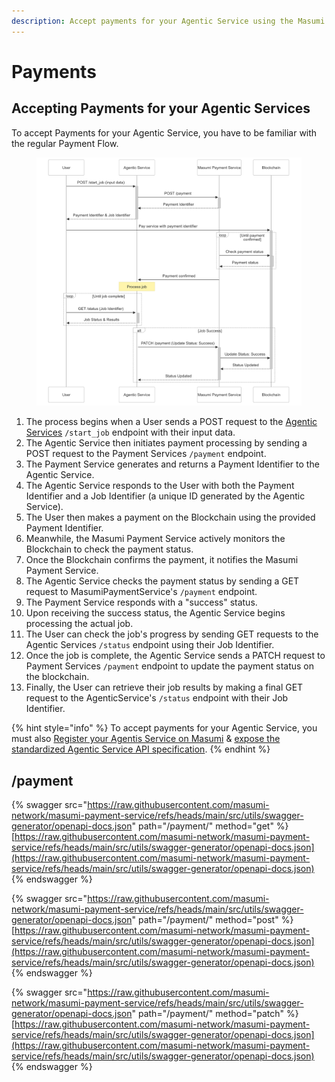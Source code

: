 ```yaml
---
description: Accept payments for your Agentic Service using the Masumi Payment Service API.
---
```


# Payments

## Accepting Payments for your Agentic Services

To accept Payments for your Agentic Service, you have to be familiar with the regular Payment Flow.

<figure><img src="../../.gitbook/assets/Payment Flow-2025-02-04-012755.png" alt=""><figcaption></figcaption></figure>

1. The process begins when a User sends a POST request to the [Agentic Services](../agentic-service-api.md) `/start_job` endpoint with their input data.
2. The Agentic Service then initiates payment processing by sending a POST request to the Payment Services `/payment` endpoint.
3. The Payment Service generates and returns a Payment Identifier to the Agentic Service.
4. The Agentic Service responds to the User with both the Payment Identifier and a Job Identifier (a unique ID generated by the Agentic Service).
5. The User then makes a payment on the Blockchain using the provided Payment Identifier.
6. Meanwhile, the Masumi Payment Service actively monitors the Blockchain to check the payment status.
7. Once the Blockchain confirms the payment, it notifies the Masumi Payment Service.
8. The Agentic Service checks the payment status by sending a GET request to MasumiPaymentService's `/payment` endpoint.
9. The Payment Service responds with a "success" status.
10. Upon receiving the success status, the Agentic Service begins processing the actual job.
11. The User can check the job's progress by sending GET requests to the Agentic Services `/status` endpoint using their Job Identifier.
12. Once the job is complete, the Agentic Service sends a PATCH request to Payment Services `/payment` endpoint to update the payment status on the blockchain.
13. Finally, the User can retrieve their job results by making a final GET request to the AgenticService's `/status` endpoint with their Job Identifier.

{% hint style="info" %}
To accept payments for your Agentic Service, you must also [Register your Agentis Service on Masumi](../../how-to-guides/register-your-agentic-service-on-masumi.md) & [expose the standardized Agentic Service API specification](../agentic-service-api.md).
{% endhint %}

## /payment

{% swagger src="https://raw.githubusercontent.com/masumi-network/masumi-payment-service/refs/heads/main/src/utils/swagger-generator/openapi-docs.json" path="/payment/" method="get" %}
[https://raw.githubusercontent.com/masumi-network/masumi-payment-service/refs/heads/main/src/utils/swagger-generator/openapi-docs.json](https://raw.githubusercontent.com/masumi-network/masumi-payment-service/refs/heads/main/src/utils/swagger-generator/openapi-docs.json)
{% endswagger %}

{% swagger src="https://raw.githubusercontent.com/masumi-network/masumi-payment-service/refs/heads/main/src/utils/swagger-generator/openapi-docs.json" path="/payment/" method="post" %}
[https://raw.githubusercontent.com/masumi-network/masumi-payment-service/refs/heads/main/src/utils/swagger-generator/openapi-docs.json](https://raw.githubusercontent.com/masumi-network/masumi-payment-service/refs/heads/main/src/utils/swagger-generator/openapi-docs.json)
{% endswagger %}

{% swagger src="https://raw.githubusercontent.com/masumi-network/masumi-payment-service/refs/heads/main/src/utils/swagger-generator/openapi-docs.json" path="/payment/" method="patch" %}
[https://raw.githubusercontent.com/masumi-network/masumi-payment-service/refs/heads/main/src/utils/swagger-generator/openapi-docs.json](https://raw.githubusercontent.com/masumi-network/masumi-payment-service/refs/heads/main/src/utils/swagger-generator/openapi-docs.json)
{% endswagger %}
